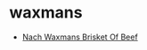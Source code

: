 # waxmans

 * [Nach Waxmans Brisket Of Beef](../../index/n/nach-waxmans-brisket-of-beef-394571.json)
